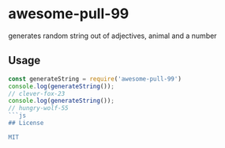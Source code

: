 # awesome-pull-99
generates random string out of adjectives, animal and a number

## Usage

```js
const generateString = require('awesome-pull-99')
console.log(generateString());
// clever-fox-23
console.log(generateString());
// hungry-wolf-55
```js
## License

MIT